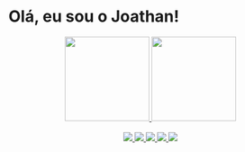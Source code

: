 <h1 align="left">Olá, eu sou o Joathan!</h1>

<div align="center">
  <a href="https://github.com/joathanmf">
    <img height="150em" src="https://github-readme-stats.vercel.app/api?username=joathanmf&count_private=true&include_all_commits=true&show_icons=true&theme=jolly&hide_border=false&show_owner=true"/>
    <img height="150em" src="https://github-readme-stats.vercel.app/api/top-langs/?username=joathanmf&theme=jolly&hide_border=false&&layout=compact"/>
  </a>
</div>

<br>

<div align="center" valign="top">
  <a href="https://elixir-lang.org/">
    <img src="https://img.shields.io/badge/Elixir-4B275F?style=for-the-badge&logo=elixir&logoColor=white" />
  </a>
  <a href="https://elixir-lang.org/">
    <img src="https://img.shields.io/badge/Elixir-4B275F?style=for-the-badge&logo=elixir&logoColor=white" />
  </a>
  <a href="https://elixir-lang.org/">
    <img src="https://img.shields.io/badge/Elixir-4B275F?style=for-the-badge&logo=elixir&logoColor=white" />
  </a>
  <a href="https://elixir-lang.org/">
    <img src="https://img.shields.io/badge/Elixir-4B275F?style=for-the-badge&logo=elixir&logoColor=white" />
  </a>
  <a href="https://elixir-lang.org/">
    <img src="https://img.shields.io/badge/Elixir-4B275F?style=for-the-badge&logo=elixir&logoColor=white" />
  </a>
</div>     
